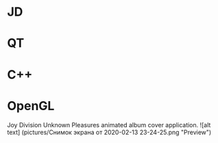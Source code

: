 # JD
# QT
# C++
# OpenGL
Joy Division Unknown Pleasures animated album cover application.
![alt text] (pictures/Снимок экрана от 2020-02-13 23-24-25.png "Preview")
